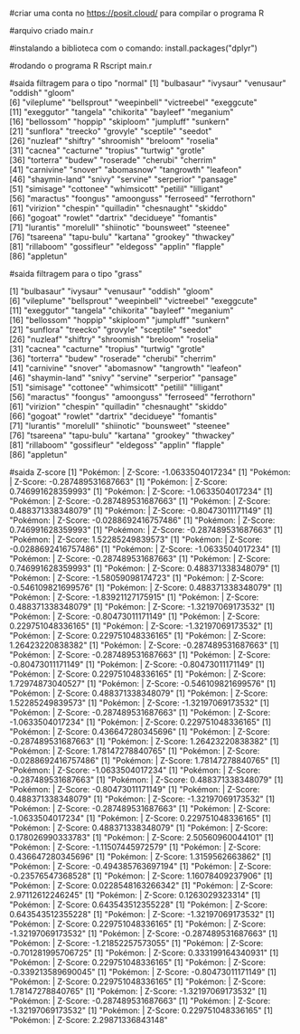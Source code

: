 #criar uma conta no https://posit.cloud/ para compilar o programa R

#arquivo criado main.r

#instalando a biblioteca com o comando:
install.packages("dplyr")

#rodando o programa R
Rscript main.r

#saida filtragem para o tipo "normal"
 [1] "bulbasaur"    "ivysaur"      "venusaur"     "oddish"       "gloom"       
 [6] "vileplume"    "bellsprout"   "weepinbell"   "victreebel"   "exeggcute"   
[11] "exeggutor"    "tangela"      "chikorita"    "bayleef"      "meganium"    
[16] "bellossom"    "hoppip"       "skiploom"     "jumpluff"     "sunkern"     
[21] "sunflora"     "treecko"      "grovyle"      "sceptile"     "seedot"      
[26] "nuzleaf"      "shiftry"      "shroomish"    "breloom"      "roselia"     
[31] "cacnea"       "cacturne"     "tropius"      "turtwig"      "grotle"      
[36] "torterra"     "budew"        "roserade"     "cherubi"      "cherrim"     
[41] "carnivine"    "snover"       "abomasnow"    "tangrowth"    "leafeon"     
[46] "shaymin-land" "snivy"        "servine"      "serperior"    "pansage"     
[51] "simisage"     "cottonee"     "whimsicott"   "petilil"      "lilligant"   
[56] "maractus"     "foongus"      "amoonguss"    "ferroseed"    "ferrothorn"  
[61] "virizion"     "chespin"      "quilladin"    "chesnaught"   "skiddo"      
[66] "gogoat"       "rowlet"       "dartrix"      "decidueye"    "fomantis"    
[71] "lurantis"     "morelull"     "shiinotic"    "bounsweet"    "steenee"     
[76] "tsareena"     "tapu-bulu"    "kartana"      "grookey"      "thwackey"    
[81] "rillaboom"    "gossifleur"   "eldegoss"     "applin"       "flapple"     
[86] "appletun"    



#saida filtragem para o tipo "grass"


 [1] "bulbasaur"    "ivysaur"      "venusaur"     "oddish"       "gloom"       
 [6] "vileplume"    "bellsprout"   "weepinbell"   "victreebel"   "exeggcute"   
[11] "exeggutor"    "tangela"      "chikorita"    "bayleef"      "meganium"    
[16] "bellossom"    "hoppip"       "skiploom"     "jumpluff"     "sunkern"     
[21] "sunflora"     "treecko"      "grovyle"      "sceptile"     "seedot"      
[26] "nuzleaf"      "shiftry"      "shroomish"    "breloom"      "roselia"     
[31] "cacnea"       "cacturne"     "tropius"      "turtwig"      "grotle"      
[36] "torterra"     "budew"        "roserade"     "cherubi"      "cherrim"     
[41] "carnivine"    "snover"       "abomasnow"    "tangrowth"    "leafeon"     
[46] "shaymin-land" "snivy"        "servine"      "serperior"    "pansage"     
[51] "simisage"     "cottonee"     "whimsicott"   "petilil"      "lilligant"   
[56] "maractus"     "foongus"      "amoonguss"    "ferroseed"    "ferrothorn"  
[61] "virizion"     "chespin"      "quilladin"    "chesnaught"   "skiddo"      
[66] "gogoat"       "rowlet"       "dartrix"      "decidueye"    "fomantis"    
[71] "lurantis"     "morelull"     "shiinotic"    "bounsweet"    "steenee"     
[76] "tsareena"     "tapu-bulu"    "kartana"      "grookey"      "thwackey"    
[81] "rillaboom"    "gossifleur"   "eldegoss"     "applin"       "flapple"     
[86] "appletun"    

#saida Z-score
[1] "Pokémon:  | Z-Score: -1.0633504017234"
[1] "Pokémon:  | Z-Score: -0.287489531687663"
[1] "Pokémon:  | Z-Score: 0.746991628359993"
[1] "Pokémon:  | Z-Score: -1.0633504017234"
[1] "Pokémon:  | Z-Score: -0.287489531687663"
[1] "Pokémon:  | Z-Score: 0.488371338348079"
[1] "Pokémon:  | Z-Score: -0.80473011171149"
[1] "Pokémon:  | Z-Score: -0.0288692416757486"
[1] "Pokémon:  | Z-Score: 0.746991628359993"
[1] "Pokémon:  | Z-Score: -0.287489531687663"
[1] "Pokémon:  | Z-Score: 1.52285249839573"
[1] "Pokémon:  | Z-Score: -0.0288692416757486"
[1] "Pokémon:  | Z-Score: -1.0633504017234"
[1] "Pokémon:  | Z-Score: -0.287489531687663"
[1] "Pokémon:  | Z-Score: 0.746991628359993"
[1] "Pokémon:  | Z-Score: 0.488371338348079"
[1] "Pokémon:  | Z-Score: -1.58059098174723"
[1] "Pokémon:  | Z-Score: -0.546109821699576"
[1] "Pokémon:  | Z-Score: 0.488371338348079"
[1] "Pokémon:  | Z-Score: -1.83921127175915"
[1] "Pokémon:  | Z-Score: 0.488371338348079"
[1] "Pokémon:  | Z-Score: -1.32197069173532"
[1] "Pokémon:  | Z-Score: -0.80473011171149"
[1] "Pokémon:  | Z-Score: 0.229751048336165"
[1] "Pokémon:  | Z-Score: -1.32197069173532"
[1] "Pokémon:  | Z-Score: 0.229751048336165"
[1] "Pokémon:  | Z-Score: 1.26423220838382"
[1] "Pokémon:  | Z-Score: -0.287489531687663"
[1] "Pokémon:  | Z-Score: -0.287489531687663"
[1] "Pokémon:  | Z-Score: -0.80473011171149"
[1] "Pokémon:  | Z-Score: -0.80473011171149"
[1] "Pokémon:  | Z-Score: 0.229751048336165"
[1] "Pokémon:  | Z-Score: 1.72974873040527"
[1] "Pokémon:  | Z-Score: -0.546109821699576"
[1] "Pokémon:  | Z-Score: 0.488371338348079"
[1] "Pokémon:  | Z-Score: 1.52285249839573"
[1] "Pokémon:  | Z-Score: -1.32197069173532"
[1] "Pokémon:  | Z-Score: -0.287489531687663"
[1] "Pokémon:  | Z-Score: -1.0633504017234"
[1] "Pokémon:  | Z-Score: 0.229751048336165"
[1] "Pokémon:  | Z-Score: 0.436647280345696"
[1] "Pokémon:  | Z-Score: -0.287489531687663"
[1] "Pokémon:  | Z-Score: 1.26423220838382"
[1] "Pokémon:  | Z-Score: 1.78147278840765"
[1] "Pokémon:  | Z-Score: -0.0288692416757486"
[1] "Pokémon:  | Z-Score: 1.78147278840765"
[1] "Pokémon:  | Z-Score: -1.0633504017234"
[1] "Pokémon:  | Z-Score: -0.287489531687663"
[1] "Pokémon:  | Z-Score: 0.488371338348079"
[1] "Pokémon:  | Z-Score: -0.80473011171149"
[1] "Pokémon:  | Z-Score: 0.488371338348079"
[1] "Pokémon:  | Z-Score: -1.32197069173532"
[1] "Pokémon:  | Z-Score: -0.287489531687663"
[1] "Pokémon:  | Z-Score: -1.0633504017234"
[1] "Pokémon:  | Z-Score: 0.229751048336165"
[1] "Pokémon:  | Z-Score: 0.488371338348079"
[1] "Pokémon:  | Z-Score: 0.178026990333783"
[1] "Pokémon:  | Z-Score: 2.50560960044101"
[1] "Pokémon:  | Z-Score: -1.11507445972579"
[1] "Pokémon:  | Z-Score: 0.436647280345696"
[1] "Pokémon:  | Z-Score: 1.3159562663862"
[1] "Pokémon:  | Z-Score: -0.494385763697194"
[1] "Pokémon:  | Z-Score: -0.23576547368528"
[1] "Pokémon:  | Z-Score: 1.16078409237906"
[1] "Pokémon:  | Z-Score: 0.0228548163266342"
[1] "Pokémon:  | Z-Score: 2.97112612246245"
[1] "Pokémon:  | Z-Score: 0.1263029323314"
[1] "Pokémon:  | Z-Score: 0.643543512355228"
[1] "Pokémon:  | Z-Score: 0.643543512355228"
[1] "Pokémon:  | Z-Score: -1.32197069173532"
[1] "Pokémon:  | Z-Score: 0.229751048336165"
[1] "Pokémon:  | Z-Score: -1.32197069173532"
[1] "Pokémon:  | Z-Score: -0.287489531687663"
[1] "Pokémon:  | Z-Score: -1.21852257573055"
[1] "Pokémon:  | Z-Score: -0.701281995706725"
[1] "Pokémon:  | Z-Score: 0.333199164340931"
[1] "Pokémon:  | Z-Score: 0.229751048336165"
[1] "Pokémon:  | Z-Score: -0.339213589690045"
[1] "Pokémon:  | Z-Score: -0.80473011171149"
[1] "Pokémon:  | Z-Score: 0.229751048336165"
[1] "Pokémon:  | Z-Score: 1.78147278840765"
[1] "Pokémon:  | Z-Score: -1.32197069173532"
[1] "Pokémon:  | Z-Score: -0.287489531687663"
[1] "Pokémon:  | Z-Score: -1.32197069173532"
[1] "Pokémon:  | Z-Score: 0.229751048336165"
[1] "Pokémon:  | Z-Score: 2.29871336843148"
